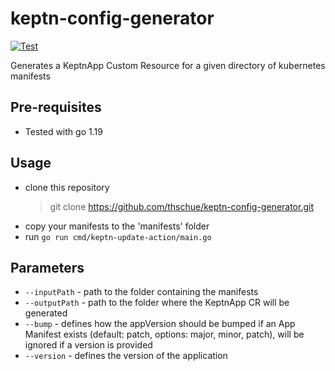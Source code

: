 # keptn-config-generator

[![Test](https://github.com/thschue/keptn-config-generator/actions/workflows/test.yaml/badge.svg)](https://github.com/thschue/keptn-config-generator/actions/workflows/test.yaml)

Generates a KeptnApp Custom Resource for a given directory of kubernetes manifests

## Pre-requisites
* Tested with go 1.19

## Usage
* clone this repository
  > git clone https://github.com/thschue/keptn-config-generator.git
* copy your manifests to the 'manifests' folder
* run `go run cmd/keptn-update-action/main.go`

## Parameters
* `--inputPath` - path to the folder containing the manifests
* `--outputPath` - path to the folder where the KeptnApp CR will be generated
* `--bump` - defines how the appVersion should be bumped if an App Manifest exists (default: patch, options: major, minor, patch), will be ignored if a version is provided
* `--version` - defines the version of the application